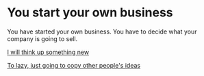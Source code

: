 # You start your own business
You have started your own business. You have to decide what your company is going to sell.

[I will think up something new](../life-from-both-options/trillionaire.md)

[To lazy, just going to copy other people's ideas](bankrupt.md)
